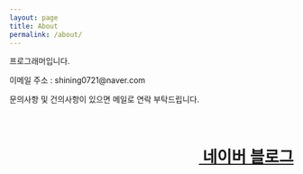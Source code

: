 ```yaml
---
layout: page
title: About
permalink: /about/
---
```


<p>프로그래머입니다.</p>

<p>이메일 주소 : shining0721@naver.com</p>

<p class="about_text">문의사항 및 건의사항이 있으면 메일로 연락 부탁드립니다.</p>
<br>
<h1><a href="https://blog.naver.com/shining0721" style="float:right;">&nbsp;네이버 블로그</a></h1>
<br>

